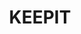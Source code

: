 ---
facts:
- Keepit is located in the north west slopes region of New South Wales, Australia.
- The town is situated on the banks of the Keepit Dam.
- Keepit Dam is a major water storage facility for the Namoi Valley.
- The Keepit area is known for its agricultural production, particularly cotton and
  grains.
- Keepit Post Office opened on 1 July 1881.
- The Keepit railway station, part of the Mungindi line, opened in 1914 and closed
  in 1974.
- Keepit is within the Gunnedah Shire local government area.
- The name "Keepit" is believed to be derived from an Aboriginal word meaning "meeting
  of the waters."
- Keepit and the surrounding area experienced population decline when the railway
  line to Mungindi was closed in 1974.
- The Keepit Dam plays an important role in flood mitigation for the Namoi River system.
historical_events:
- Construction of Keepit Dam began in 1958 and was completed in 1960.
lastmod: '2025-04-16T22:15:26+00:00'
latitude: -31.333592
layout: suburb
longitude: 151.138322
notable_people: []
postcode: '2340'
state: NSW
title: KEEPIT
tourist_locations:
- name: Keepit Hotel Motel
url: /nsw/keepit/
---